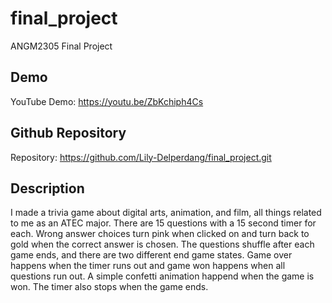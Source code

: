 # final_project
ANGM2305 Final Project 

## Demo
YouTube Demo: https://youtu.be/ZbKchiph4Cs

## Github Repository
Repository: https://github.com/Lily-Delperdang/final_project.git

## Description
I made a trivia game about digital arts, animation, and film, all things related to me as an ATEC major. There are 15 questions with a 15 second timer for each. Wrong answer choices turn pink when clicked on and turn back to gold when the correct answer is chosen. The questions shuffle after each game ends, and there are two different end game states. Game over happens when the timer runs out and game won happens when all questions run out. A simple confetti animation happend when the game is won. The timer also stops when the game ends. 